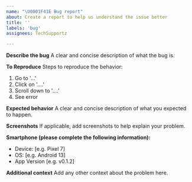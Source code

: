```yaml
---
name: "\U0001F41E Bug report"
about: Create a report to help us understand the issue better
title: ''
labels: 'bug'
assignees: TechSupportz

---
```


**Describe the bug**
A clear and concise description of what the bug is.

**To Reproduce**
Steps to reproduce the behavior:
1. Go to '...'
2. Click on '....'
3. Scroll down to '....'
4. See error

**Expected behavior**
A clear and concise description of what you expected to happen.

**Screenshots**
If applicable, add screenshots to help explain your problem.

**Smartphone (please complete the following information):**
 - Device: [e.g. Pixel 7]
 - OS: [e.g. Android 13]
 - App Version [e.g. v0.1.2]

**Additional context**
Add any other context about the problem here.
